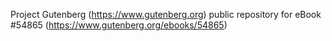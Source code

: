 Project Gutenberg (https://www.gutenberg.org) public repository for
eBook #54865 (https://www.gutenberg.org/ebooks/54865)
